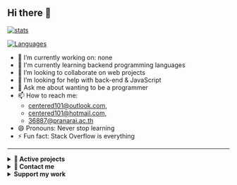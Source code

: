 ## Hi there 👋

[![stats](https://github-readme-stats.vercel.app/api?username=centered101&count_private=true&show_icons=true&hide_border=true&custom_title=📊&#8194;Centered101's&#8194;GitHub&#8194;stats&#8194;ครับน้อง&#8194;~~~&bg_color=00000000)](https://github.com/Centered101)

<!-- [![Anurag's GitHub stats](https://github-readme-stats.vercel.app/api?username=Centered101&theme=radical&count_private=true&show_icons=true&hide_border=true&custom_title=📊&#8194;Stats)](https://github.com/Centered101) -->
 [![Languages](https://github-readme-stats.vercel.app/api/top-langs/?username=centered101&layout=compact&langs_count=10&hide_border=true&custom_title=🌐&#8194;Languages&8194;🥴&bg_color=00000000)](https://github.com/Centered101)

<!-- [![Top Langs](https://github-readme-stats.vercel.app/api/top-langs/?username=Centered101&langs_count=8&hide_border=true&custom_title=🌐&#8194;Languages&#8194;🥴&bg_color=00000000)](https://github.com/Centered101) -->

<!-- **Centered101/Centered101** is a ✨ _special_ ✨ repository because its `README.md` (this file) appears on your GitHub profile.

Here are some ideas to get you started: -->

- 🔭 I’m currently working on: none
- 🌱 I'm currently learning backend programming languages
- 👯 I’m looking to collaborate on web projects
- 🤔 I’m looking for help with back-end & JavaScript
- 💬 Ask me about wanting to be a programmer
- 📫 How to reach me: 
	- centered101@outlook.com,
	- centered101@hotmail.com,
	- 36887@pranarai.ac.th
- 😄 Pronouns: Never stop learning
- ⚡ Fun fact: Stack Overflow is everything

<hr />

<details>
<summary>
<strong>🚀 Active projects</strong></summary>

#### web blog
	centered101-webfollow.web.app
#### web test project
	project-test-submission.web.app
 
 <!--[![Tes-D_Centered101](https://centered101-webfollow.web.app/images/Tes-D.png)
 ](https://centered101-webfollow.web.app/) -->

</details>

<details>
<summary>
<strong>💬 Contact me</strong></summary>
  
[![Instagram](https://img.shields.io/badge/Instagram-%23E4405F.svg?logo=Instagram&logoColor=white)](https://instagram.com/centered101)

</details>

<details>
<summary>
<strong>Support my work</strong></summary>

[!["Buy Me A Coffee"](https://www.buymeacoffee.com/assets/img/custom_images/orange_img.png)](https://www.buymeacoffee.com/Centered101)
[![ko-fi](https://ko-fi.com/img/githubbutton_sm.svg)
](https://ko-fi.com/centered101)

</details>

<!-- Proudly created by (@centered101) -->

